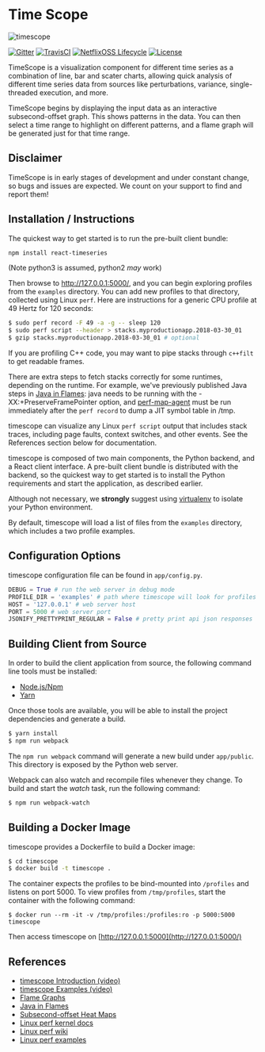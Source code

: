 # Time Scope

![timescope](docs/screenshot-timescope-02-annotated.png)

[![Gitter](https://badges.gitter.im/gitterHQ/gitter.svg)](https://gitter.im/timescope)
[![TravisCI](https://img.shields.io/travis/Netflix/timescope.svg)](https://travis-ci.org/Netflix/timescope)
[![NetflixOSS Lifecycle](https://img.shields.io/osslifecycle/Netflix/timescope.svg)]()
[![License](https://img.shields.io/github/license/Netflix/timescope.svg)](http://www.apache.org/licenses/LICENSE-2.0)

TimeScope is a visualization component for different time series as a combination of line, bar and scater charts, allowing quick analysis of different time series data from sources like perturbations, variance, single-threaded execution, and more.

TimeScope begins by displaying the input data as an interactive subsecond-offset graph. This shows patterns in the data. You can then select a time range to highlight on different patterns, and a flame graph will be generated just for that time range.

## Disclaimer

TimeScope is in early stages of development and under constant change, so bugs and issues are expected. We count on your support to find and report them!

## Installation / Instructions

The quickest way to get started is to run the pre-built client bundle:

```bash
npm install react-timeseries
```

(Note python3 is assumed, python2 _may_ work)

Then browse to http://127.0.0.1:5000/, and you can begin exploring profiles from the `examples` directory. You can add new profiles to that directory, collected using Linux `perf`. Here are instructions for a generic CPU profile at 49 Hertz for 120 seconds:

```bash
$ sudo perf record -F 49 -a -g -- sleep 120
$ sudo perf script --header > stacks.myproductionapp.2018-03-30_01
$ gzip stacks.myproductionapp.2018-03-30_01	# optional
```

If you are profiling C++ code, you may want to pipe stacks through `c++filt` to get readable frames.

There are extra steps to fetch stacks correctly for some runtimes, depending on the runtime. For example, we've previously published Java steps in [Java in Flames](https://medium.com/netflix-techblog/java-in-flames-e763b3d32166): java needs to be running with the -XX:+PreserveFramePointer option, and [perf-map-agent](https://github.com/jvm-profiling-tools/perf-map-agent) must be run immediately after the `perf record` to dump a JIT symbol table in /tmp.

timescope can visualize any Linux `perf script` output that includes stack traces, including page faults, context switches, and other events. See the References section below for documentation.

timescope is composed of two main components, the Python backend, and a React client interface. A pre-built client bundle is distributed with the backend, so the quickest way to get started is to install the Python requirements and start the application, as described earlier.

Although not necessary, we **strongly** suggest using [virtualenv](https://github.com/pypa/virtualenv) to isolate your Python environment.

By default, timescope will load a list of files from the `examples` directory, which includes a two profile examples.

## Configuration Options

timescope configuration file can be found in `app/config.py`.

```python
DEBUG = True # run the web server in debug mode
PROFILE_DIR = 'examples' # path where timescope will look for profiles
HOST = '127.0.0.1' # web server host
PORT = 5000 # web server port
JSONIFY_PRETTYPRINT_REGULAR = False # pretty print api json responses
```

## Building Client from Source

In order to build the client application from source, the following command line tools must be installed:

- [Node.js/Npm](https://nodejs.org/en/download/)
- [Yarn](https://yarnpkg.com/lang/en/docs/install/)

Once those tools are available, you will be able to install the project dependencies and generate a build.

```bash
$ yarn install
$ npm run webpack
```

The `npm run webpack` command will generate a new build under `app/public`. This directory is exposed by the Python web server.

Webpack can also watch and recompile files whenever they change. To build and start the _watch_ task, run the following command:

```bash
$ npm run webpack-watch
```

## Building a Docker Image

timescope provides a Dockerfile to build a Docker image:

```bash
$ cd timescope
$ docker build -t timescope .
```

The container expects the profiles to be bind-mounted into `/profiles` and listens on port 5000. To view profiles from `/tmp/profiles`, start the container with the following command:

```
$ docker run --rm -it -v /tmp/profiles:/profiles:ro -p 5000:5000 timescope
```

Then access timescope on [http://127.0.0.1:5000](http://127.0.0.1:5000/)

## References

- [timescope Introduction (video)](https://www.youtube.com/watch?v=cFuI8SAAvJg)
- [timescope Examples (video)](https://www.youtube.com/watch?v=gRawd7CO-Q8)
- [Flame Graphs](http://www.brendangregg.com/flamegraphs.html)
- [Java in Flames](https://medium.com/netflix-techblog/java-in-flames-e763b3d32166)
- [Subsecond-offset Heat Maps](http://www.brendangregg.com/HeatMaps/subsecondoffset.html)
- [Linux perf kernel docs](https://github.com/torvalds/linux/tree/master/tools/perf/Documentation)
- [Linux perf wiki](https://perf.wiki.kernel.org/index.php/Main_Page)
- [Linux perf examples](http://www.brendangregg.com/perf.html)
